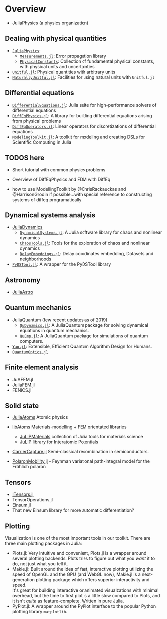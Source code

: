# Overview
- JuliaPhysics (a physics organization)

## Dealing with physical quantities

- [`JuliaPhysics`](https://github.com/JuliaPhysics/):
  - [`Measurements.jl`](https://github.com/JuliaPhysics/Measurements.jl): Error
    propagation library
  - [`PhysicalConstants`](https://github.com/JuliaPhysics/PhysicalConstants.jl):
    Collection of fundamental physical constants, with physical units and
    uncertainties
- [`Unitful.jl`](https://github.com/PainterQubits/Unitful.jl): Physical
  quantities with arbitrary units
- [`NaturallyUnitful.jl`](https://github.com/MasonProtter/NaturallyUnitful.jl):
  Facilities for using natural units with `Unitful.jl`

## Differential equations

- [`DifferentialEquations.jl`](https://github.com/JuliaDiffEq/DifferentialEquations.jl):
  Julia suite for high-performance solvers of differential equations
- [`DiffEqPhysics.jl`](https://github.com/JuliaDiffEq/DiffEqPhysics.jl): A
  library for building differential equations arising from physical problems
- [`DiffEqOperators.jl`](https://github.com/JuliaDiffEq/DiffEqOperators.jl/):
  Linear operators for discretizations of differential equations
- [`ModelingToolkit.jl`](https://github.com/JuliaDiffEq/ModelingToolkit.jl): A
  toolkit for modeling and creating DSLs for Scientific Computing in Julia

## TODOS here

- Short tutorial with common physics problems
- Overview of DiffEqPhysics and FDM with DiffEq

- how to use ModellingToolkit by @ChrisRackauckas and @HarrisonGrodin if possible...with special reference to constructing systems of diffeq programatically

## Dynamical systems analysis

- [JuliaDynamics](https://github.com/JuliaDynamics)
  - [`DynamicalSystems.jl`](https://github.com/JuliaDynamics/DynamicalSystems.jl):
    A Julia software library for chaos and nonlinear dynamics
  - [`ChaosTools.jl`](https://github.com/JuliaDynamics/ChaosTools.jl): Tools for
    the exploration of chaos and nonlinear dynamics
  - [`DelayEmbeddings.jl`](https://github.com/JuliaDynamics/DelayEmbeddings.jl):
    Delay coordinates embedding, Datasets and neighborhoods
- [`PyDSTool.jl`](https://github.com/JuliaDiffEq/PyDSTool.jl): A wrapper for the
  PyDSTool library


## Astronomy

- [JuliaAstro](https://github.com/JuliaAstro)

## Quantum mechanics

- JuliaQuantum (few recent updates as of 2019)
  - [`QuDynamics.jl`](https://github.com/JuliaQuantum/QuDynamics.jl): A
    JuliaQuantum package for solving dynamical equations in quantum mechanics.
  - [`QuCmp.jl`](https://github.com/JuliaQuantum/QuCmp.jl): A JuliaQuantum
    package for simulations of quantum computers.
- [`Yao.jl`](https://github.com/QuantumBFS/Yao.jl): Extensible, Efficient
  Quantum Algorithm Design for Humans.
- [`QuantumOptics.jl`](https://github.com/qojulia/QuantumOptics.jl)

## Finite element analysis

- JuAFEM.jl
- JuliaFEM.jl
- FENiCS.jl

## Solid state
- [JuliaAtoms](https://github.com/JuliaAtoms/) Atomic physics
    
- [libAtoms](https://github.com/libAtoms/) Materials-modelling + FEM orientated
  libraries
    - [JuLIPMaterials](https://github.com/cortner/JuLIPMaterials.jl) collection
      of Julia tools for materials science
    - [JuLIP](https://github.com/libAtoms/JuLIP.jl) library for Interatomic
      Potentials

- [CarrierCapture.jl](https://github.com/WMD-group/CarrierCapture.jl) Semi-classical recombination in semiconductors.
- [PolaronMobility.jl](https://github.com/jarvist/PolaronMobility.jl) - Feynman variational
  path-integral model for the Fröhlich polaron

## Tensors

- [ITensors.jl](https://github.com/ITensor/ITensors.jl)
- TensorOperations.jl
- Einsum.jl
- That new Einsum library for more automatic differentiation?

## Plotting

Visualization is one of the most important tools in our toolkit.
There are three main plotting packages in Julia:

- Plots.jl: Very intuitive and convenient, Plots.jl is a wrapper around several
  plotting backends.  Plots tries to figure out what you _want_ it to do, not
  just what you tell it.
- Makie.jl: Built around the idea of fast, interactive plotting utilizing the speed of OpenGL and the GPU (and WebGL now), Makie.jl is a next-generation plotting package which offers superior interactivity and speed.  
  It's great for building interactive or animated visualzations with minimal
  overhead, but the time to first plot is a little slow compared to Plots, and
  it isn't _quite_ as feature-complete.  Written in pure Julia.
- PyPlot.jl: A wrapper around the PyPlot interface to the popular Python
  plotting library `matplotlib`.
